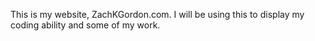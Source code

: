 This is my website, ZachKGordon.com. I will be using this to display my coding ability and some of my work.
